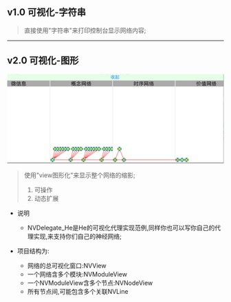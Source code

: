 ## v1.0 可视化-字符串

> 直接使用"字符串"来打印控制台显示网络内容;

***

## v2.0 可视化-图形

![](Assets/神经网络可视化示图.png)

> 使用"view图形化"来显示整个网络的缩影;
> 1. 可操作
> 2. 动态扩展

* 说明
  - NVDelegate_He是He的可视化代理实现范例,同样你也可以写你自己的代理实现,来支持你们自己的神经网络;

* 项目结构为:
  * 网络的总可视化窗口:NVView
  * 一个网络含多个模块:NVModuleView
  * 一个NVModuleView含多个节点:NVNodeView
  * 所有节点间,可能包含多个关联NVLine
